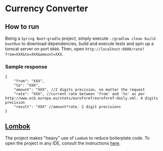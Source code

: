 # Currency Converter

## How to run
Being a `Spring Boot`-`gradle` project, simply execute `./gradlew clean build bootRun` to download dependencies, build and execute tests and spin up a tomcat server on port `8080`.
Then, open `http://localhost:8080/rate?from=XXX&to=XXX&amount=XXX`.

### Sample response
```
{
	"from": "XXX",
	"to": "XXX",
	"amount": "XXX", //2 digits precision, no matter the request
	"rate": "XXX", //current rate between 'from' and 'to' as per http://www.ecb.europa.eu/stats/eurofxref/eurofxref-daily.xml. 4 digits precision
	"result": "XXX" //amount*rate. 2 digit precisions
}
```

## [Lombok](https://projectlombok.org/)
The project makes "heavy" use of `Lombok` to reduce boilerplate code. To open the project in any IDE, consult the instructions [here](https://projectlombok.org/download.html).
